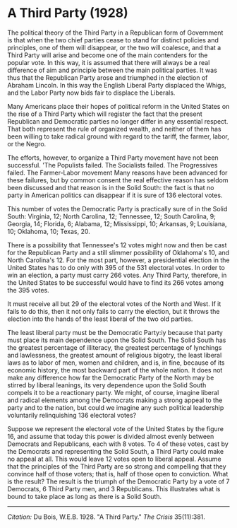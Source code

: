 # A Third Party (1928)



The political theory of the Third Party in a Republican form of Government is that when the two chief parties cease to stand for distinct policies and principles, one of them will disappear, or the two will coalesce, and that a Third Party will arise and become one of the main contenders for the popular vote. In this way, it is assumed that there will always be a real difference of aim and principle between the main political parties. It was thus that the Republican Party arose and triumphed in the election of Abraham Lincoln. In this way the English Liberal Party displaced the Whigs, and the Labor Party now bids fair to displace the Liberals.

Many Americans place their hopes of political reform in the United States on the rise of a Third Party which will register the fact that the present Republican and Democratic parties no longer differ in any essential respect. That both represent the rule of organized wealth, and neither of them has been willing to take radical ground with regard to the tariff, the farmer, labor, or the Negro.

The efforts, however, to organize a Third Party movement have not been successful. 'The Populists failed. The Socialists failed. The Progressives failed. The Farmer-Labor movement Many reasons have been advanced for these failures, but by common consent the real effective reason has seldom been discussed and that reason is in the Solid South: the fact is that no party in American politics can disappear if it is sure of 136 electoral votes.

This number of votes the Democratic Party is practically sure of in the Solid South: Virginia, 12; North Carolina, 12; Tennessee, 12; South Carolina, 9; Georgia, 14; Florida, 6; Alabama, 12; Mississippi, 10; Arkansas, 9; Louisiana, 10; Oklahoma, 10; Texas, 20.

There is a possibility that Tennessee's 12 votes might now and then be cast for the Republican Party and a still slimmer possibility of Oklahoma's 10, and North Carolina's 12. For the most part, however, a presidential election in the United States has to do only with 395 of the 531 electoral votes. In order to win an election, a party must carry 266 votes. Any Third Party, therefore, in the United States to be successful would have to find its 266 votes among the 395 votes.

It must receive all but 29 of the electoral votes of the North and West. If it fails to do this, then it not only fails to carry the election, but it throws the election into the hands of the least liberal of the two old parties.

The least liberal party must be the Democratic Party:iy because that party must place its main dependence upon the Solid South. The Solid South has the greatest percentage of illiteracy, the greatest percentage of lynchings and lawlessness, the greatest amount of religious bigotry, the least liberal laws as to labor of men, women and children, and is, in fine, because of its economic history, the most backward part of the whole nation. It does not make any difference how far the Democratic Party of the North may be stirred by liberal leanings, its very dependence upon the Solid South compels it to be a reactionary party. We might, of course, imagine liberal and radical elements among the Democrats making a strong appeal to the party and to the nation, but could we imagine any such political leadership voluntarily relinquishing 136 electoral votes?

Suppose we represent the electoral vote of the United States by the figure 16, and assume that today this power is divided almost evenly between Democrats and Republicans, each with 8 votes. To 4 of these votes, cast by the Democrats and representing the Solid South, a Third Party could make no appeal at all. This would leave 12 votes open to liberal appeal. Assume that the principles of the Third Party are so strong and compelling that they convince half of those voters; that is, half of those open to conviction. What is the result? The result is the triumph of the Democratic Party by a vote of 7 Democrats, 6 Third Party men, and 3 Republicans. This illustrates what is bound to take place as long as there is a Solid South.

_________________
*Citation:* Du Bois, W.E.B. 1928. "A Third Party." *The Crisis*  35(11):381.